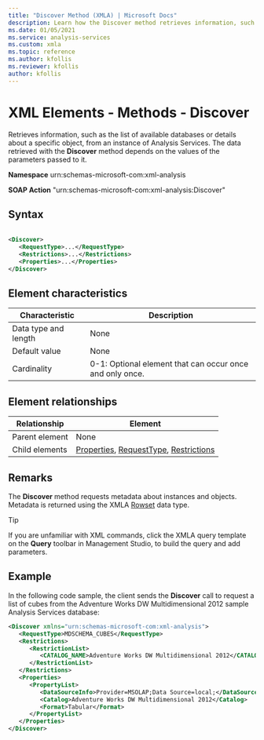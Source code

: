 ```yaml
---
title: "Discover Method (XMLA) | Microsoft Docs"
description: Learn how the Discover method retrieves information, such as the list of available databases or details about a specific object, from an instance of Analysis Services.
ms.date: 01/05/2021
ms.service: analysis-services
ms.custom: xmla
ms.topic: reference
ms.author: kfollis
ms.reviewer: kfollis
author: kfollis
---
```

# XML Elements - Methods - Discover

  Retrieves information, such as the list of available databases or details about a specific object, from an instance of Analysis Services. The data retrieved with the **Discover** method depends on the values of the parameters passed to it.  
  
 **Namespace** urn:schemas-microsoft-com:xml-analysis  
  
 **SOAP Action** "urn:schemas-microsoft-com:xml-analysis:Discover"  
  
## Syntax  
  
```xml  
  
<Discover>  
   <RequestType>...</RequestType>  
   <Restrictions>...</Restrictions>  
   <Properties>...</Properties>  
</Discover>  
```  
  
## Element characteristics  
  
|Characteristic|Description|  
|--------------------|-----------------|  
|Data type and length|None|  
|Default value|None|  
|Cardinality|0-1: Optional element that can occur once and only once.|  
  
## Element relationships  
  
|Relationship|Element|  
|------------------|-------------|  
|Parent element|None|  
|Child elements|[Properties](xml-elements-properties/properties-element-xmla.md), [RequestType](xml-elements-properties/requesttype-element-xmla.md), [Restrictions](xml-elements-properties/restrictions-element-xmla.md)|  
  
## Remarks

 The **Discover** method requests metadata about instances and objects. Metadata is returned using the XMLA [Rowset](xml-data-types/rowset-data-type-xmla.md) data type.  

> [!TIP]
> If you are unfamiliar with XML commands, click the XMLA query template on the **Query** toolbar in Management Studio, to build the query and add parameters.
  
## Example

 In the following code sample, the client sends the **Discover** call to request a list of cubes from the Adventure Works DW Multidimensional 2012 sample Analysis Services database:  
  
```xml  
<Discover xmlns="urn:schemas-microsoft-com:xml-analysis">  
   <RequestType>MDSCHEMA_CUBES</RequestType>  
   <Restrictions>  
      <RestrictionList>  
         <CATALOG_NAME>Adventure Works DW Multidimensional 2012</CATALOG_NAME>  
      </RestrictionList>  
   </Restrictions>  
   <Properties>  
      <PropertyList>  
         <DataSourceInfo>Provider=MSOLAP;Data Source=local;</DataSourceInfo>  
         <Catalog>Adventure Works DW Multidimensional 2012</Catalog>  
         <Format>Tabular</Format>  
      </PropertyList>  
   </Properties>  
</Discover>  
```
